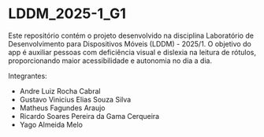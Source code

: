 # LDDM_2025-1_G1
Este repositório contém o projeto desenvolvido na disciplina Laboratório de Desenvolvimento para Dispositivos Móveis (LDDM) - 2025/1. O objetivo do app é auxiliar pessoas com deficiência visual e dislexia na leitura de rótulos, proporcionando maior acessibilidade e autonomia no dia a dia.

Integrantes:
- Andre Luiz Rocha Cabral
- Gustavo Vinicius Elias Souza Silva
- Matheus Fagundes Araujo
- Ricardo Soares Pereira da Gama Cerqueira
- Yago Almeida Melo
